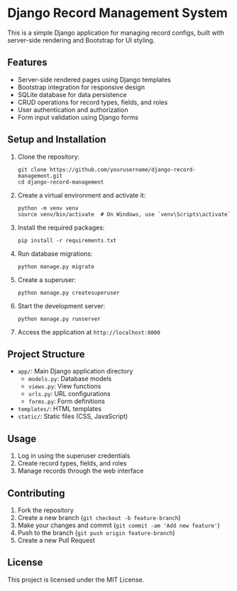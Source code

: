 # Django Record Management System

This is a simple Django application for managing record configs, built with server-side rendering and Bootstrap for UI styling.

## Features

- Server-side rendered pages using Django templates
- Bootstrap integration for responsive design
- SQLite database for data persistence
- CRUD operations for record types, fields, and roles
- User authentication and authorization
- Form input validation using Django forms

## Setup and Installation

1. Clone the repository:
   ```
   git clone https://github.com/yourusername/django-record-management.git
   cd django-record-management
   ```

2. Create a virtual environment and activate it:
   ```
   python -m venv venv
   source venv/bin/activate  # On Windows, use `venv\Scripts\activate`
   ```

3. Install the required packages:
   ```
   pip install -r requirements.txt
   ```

4. Run database migrations:
   ```
   python manage.py migrate
   ```

5. Create a superuser:
   ```
   python manage.py createsuperuser
   ```

6. Start the development server:
   ```
   python manage.py runserver
   ```

7. Access the application at `http://localhost:8000`

## Project Structure

- `app/`: Main Django application directory
  - `models.py`: Database models
  - `views.py`: View functions
  - `urls.py`: URL configurations
  - `forms.py`: Form definitions
- `templates/`: HTML templates
- `static/`: Static files (CSS, JavaScript)

## Usage

1. Log in using the superuser credentials
2. Create record types, fields, and roles
3. Manage records through the web interface

## Contributing

1. Fork the repository
2. Create a new branch (`git checkout -b feature-branch`)
3. Make your changes and commit (`git commit -am 'Add new feature'`)
4. Push to the branch (`git push origin feature-branch`)
5. Create a new Pull Request

## License

This project is licensed under the MIT License.
